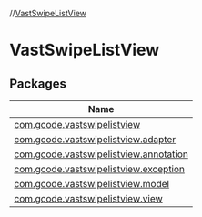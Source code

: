 //[VastSwipeListView](index.md)

# VastSwipeListView

## Packages

| Name |
|---|
| [com.gcode.vastswipelistview](-vast-swipe-list-view/com.gcode.vastswipelistview/index.md) |
| [com.gcode.vastswipelistview.adapter](-vast-swipe-list-view/com.gcode.vastswipelistview.adapter/index.md) |
| [com.gcode.vastswipelistview.annotation](-vast-swipe-list-view/com.gcode.vastswipelistview.annotation/index.md) |
| [com.gcode.vastswipelistview.exception](-vast-swipe-list-view/com.gcode.vastswipelistview.exception/index.md) |
| [com.gcode.vastswipelistview.model](-vast-swipe-list-view/com.gcode.vastswipelistview.model/index.md) |
| [com.gcode.vastswipelistview.view](-vast-swipe-list-view/com.gcode.vastswipelistview.view/index.md) |

